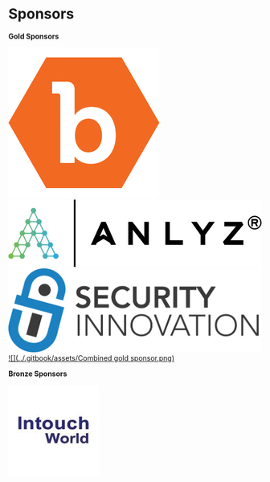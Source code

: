 # Sponsors

**Gold Sponsors**

[![](../.gitbook/assets/bugcrowd.png)](https://www.bugcrowd.com)
[![](../.gitbook/assets/logo.png)](https://www.anlyz.co)
[![](../.gitbook/assets/silogostacked.png)](https://www.securityinnovation.com)
[![](../.gitbook/assets/Combined gold sponsor.png)](http://www.peritusinfosec.com)


**Bronze Sponsors**

[![](../.gitbook/assets/intouch-world-squarelogo-1469090815534.png)](http://www.intouchworld.net)

